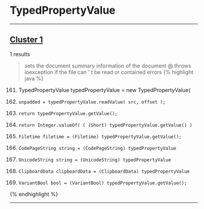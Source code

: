 # TypedPropertyValue

***

## [Cluster 1](./1)
1 results
> sets the document summary information of the document @ throws ioexception if the file can ' t be read or contained errors 
{% highlight java %}
161. TypedPropertyValue typedPropertyValue = new TypedPropertyValue(
166.     unpadded = typedPropertyValue.readValue( src, offset );
188.     return typedPropertyValue.getValue();
196.     return Integer.valueOf( ( (Short) typedPropertyValue.getValue() )
201.     Filetime filetime = (Filetime) typedPropertyValue.getValue();
207.     CodePageString string = (CodePageString) typedPropertyValue
213.     UnicodeString string = (UnicodeString) typedPropertyValue
237.     ClipboardData clipboardData = (ClipboardData) typedPropertyValue
244.     VariantBool bool = (VariantBool) typedPropertyValue.getValue();
{% endhighlight %}

***

